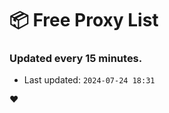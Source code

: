 # :package: Free Proxy List
### Updated every 15 minutes.

- Last updated: `2024-07-24 18:31`

:heart:
